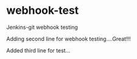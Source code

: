 # webhook-test
Jenkins-git webhook testing

Adding second line for webhook testing....Great!!!

Added third line for test...
